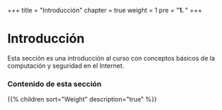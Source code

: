 +++
title = "Introducción"
chapter = true
weight = 1
pre = "<b>1. </b>"
+++

# Introducción

Esta sección es una introducción al curso con conceptos básicos de la computación y seguridad en el Internet.

### Contenido de esta sección

{{% children sort="Weight" description="true" %}}
